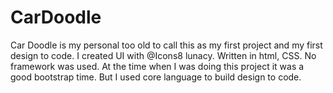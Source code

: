 # CarDoodle
Car Doodle is my personal too old to call this as my first project and my first design to code. I created UI with @Icons8 lunacy.  Written in html, CSS. No framework was used. At the time when I was doing this project it was a good bootstrap time. But I used core language to build design to code. 
